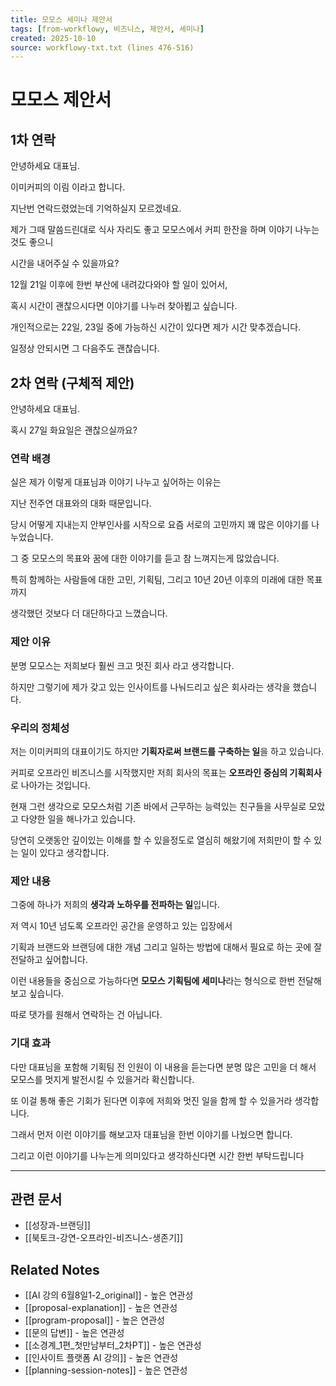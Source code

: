 ```yaml
---
title: 모모스 세미나 제안서
tags: [from-workflowy, 비즈니스, 제안서, 세미나]
created: 2025-10-10
source: workflowy-txt.txt (lines 476-516)
---
```


# 모모스 제안서

## 1차 연락

안녕하세요 대표님.

이미커피의 이림 이라고 합니다.

지난번 연락드렸었는데 기억하실지 모르겠네요.

제가 그때 말씀드린대로 식사 자리도 좋고 모모스에서 커피 한잔을 하며 이야기 나누는 것도 좋으니

시간을 내어주실 수 있을까요?

12월 21일 이후에 한번 부산에 내려갔다와야 할 일이 있어서,

혹시 시간이 괜찮으시다면 이야기를 나누러 찾아뵙고 싶습니다.

개인적으로는 22일, 23일 중에 가능하신 시간이 있다면 제가 시간 맞추겠습니다.

일정상 안되시면 그 다음주도 괜찮습니다.

## 2차 연락 (구체적 제안)

안녕하세요 대표님.

혹시 27일 화요일은 괜찮으실까요?

### 연락 배경

실은 제가 이렇게 대표님과 이야기 나누고 싶어하는 이유는

지난 전주연 대표와의 대화 때문입니다.

당시 어떻게 지내는지 안부인사를 시작으로 요즘 서로의 고민까지 꽤 많은 이야기를 나누었습니다.

그 중 모모스의 목표와 꿈에 대한 이야기를 듣고 참 느껴지는게 많았습니다.

특히 함께하는 사람들에 대한 고민, 기획팀, 그리고 10년 20년 이후의 미래에 대한 목표까지

생각했던 것보다 더 대단하다고 느꼈습니다.

### 제안 이유

분명 모모스는 저희보다 훨씬 크고 멋진 회사 라고 생각합니다.

하지만 그렇기에 제가 갖고 있는 인사이트를 나눠드리고 싶은 회사라는 생각을 했습니다.

### 우리의 정체성

저는 이미커피의 대표이기도 하지만 **기획자로써 브랜드를 구축하는 일**을 하고 있습니다.

커피로 오프라인 비즈니스를 시작했지만 저희 회사의 목표는 **오프라인 중심의 기획회사**로 나아가는 것입니다.

현재 그런 생각으로 모모스처럼 기존 바에서 근무하는 능력있는 친구들을 사무실로 모았고 다양한 일을 해나가고 있습니다.

당연히 오랫동안 깊이있는 이해를 할 수 있을정도로 열심히 해왔기에 저희만이 할 수 있는 일이 있다고 생각합니다.

### 제안 내용

그중에 하나가 저희의 **생각과 노하우를 전파하는 일**입니다.

저 역시 10년 넘도록 오프라인 공간을 운영하고 있는 입장에서

기획과 브랜드와 브랜딩에 대한 개념 그리고 일하는 방법에 대해서 필요로 하는 곳에 잘 전달하고 싶어합니다.

이런 내용들을 중심으로 가능하다면 **모모스 기획팀에 세미나**라는 형식으로 한번 전달해 보고 싶습니다.

따로 댓가를 원해서 연락하는 건 아닙니다.

### 기대 효과

다만 대표님을 포함해 기획팀 전 인원이 이 내용을 듣는다면 분명 많은 고민을 더 해서 모모스를 멋지게 발전시킬 수 있을거라 확신합니다.

또 이걸 통해 좋은 기회가 된다면 이후에 저희와 멋진 일을 함께 할 수 있을거라 생각합니다.

그래서 먼저 이런 이야기를 해보고자 대표님을 한번 이야기를 나눴으면 합니다.

그리고 이런 이야기를 나누는게 의미있다고 생각하신다면 시간 한번 부탁드립니다

---

## 관련 문서
- [[성장과-브랜딩]]
- [[북토크-강연-오프라인-비즈니스-생존기]]

## Related Notes
- [[AI 강의 6월8일1-2_original]] - 높은 연관성
- [[proposal-explanation]] - 높은 연관성
- [[program-proposal]] - 높은 연관성
- [[문의 답변]] - 높은 연관성
- [[소경계_1편_첫만남부터_2차PT]] - 높은 연관성
- [[인사이트 플랫폼 AI 강의]] - 높은 연관성
- [[planning-session-notes]] - 높은 연관성
